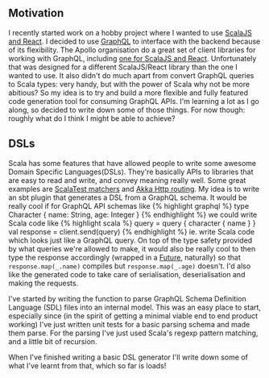 ---
---
## Motivation
I recently started work on a hobby project where I wanted to use [ScalaJS and React](https://github.com/japgolly/scalajs-react). I decided to use [GraphQL](https://graphql.org/) to interface with the backend because of its flexibility. The Apollo organisation do a great set of client libraries for working with GraphQL, including [one for ScalaJS and React](https://github.com/apollographql/react-apollo-scalajs). Unfortunately that was designed for a different ScalaJS/React library than the one I wanted to use. It also didn't do much apart from convert GraphQL queries to Scala types: very handy, but with the power of Scala why not be more abitious?
So my idea is to try and build a more flexible and fully featured code generation tool for consuming GraphQL APIs. I'm learning a lot as I go along, so decided to write down some of those things. For now though: roughly what do I think I might be able to achieve?
## DSLs
Scala has some features that have allowed people to write some awesome Domain Specific Languages(DSLs). They're basically APIs to libraries that are easy to read and write, and convey meaning really well. Some great examples are [ScalaTest matchers](http://www.scalatest.org/user_guide/using_matchers) and [Akka Http routing](https://doc.akka.io/docs/akka-http/current/routing-dsl/overview.html). My idea is to write an sbt plugin that generates a DSL from a GraphQL schema. It would be really cool if for GraphQL API schemas like
{% highlight graphql %}
type Character {
  name: String,
  age: Integer
}
{% endhighlight %}
we could write Scala code like
{% highlight scala %}
query = query {
  character {
    name
  }
}
val response = client.send(query)
{% endhighlight %}
ie. write Scala code which looks just like a GraphQL query.
On top of the type safety provided by what queries we're allowed to make, it would also be really cool to then type the response accordingly (wrapped in a [Future](https://docs.scala-lang.org/overviews/core/futures.html), naturally) so that
`response.map(_.name)` compiles but `response.map(_.age)` doesn't.
I'd also like the generated code to take care of serialisation, deserialisation and making the requests.

I've started by writing the function to parse GraphQL Schema Definition Language (SDL) files into an internal model. This was an easy place to start, especially since (in the spirit of getting a minimal viable end to end product working) I've just written unit tests for a basic parsing schema and made them parse. For the parsing I've just used Scala's regexp pattern matching, and a little bit of recursion.

When I've finished writing a basic DSL generator I'll write down some of what I've learnt from that, which so far is loads!
